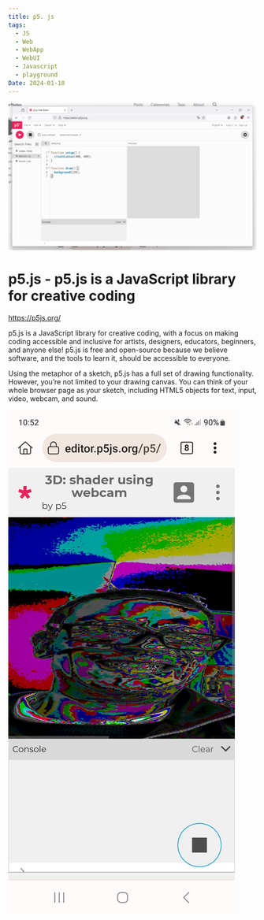 ```yaml
---
title: p5. js
tags:
  - JS
  - Web
  - WebApp
  - WebUI
  - Javascript
  - playground
Date: 2024-01-18
---
```

![](../_asset/2024-01-18-p5.js_image_1.png)
# p5.js - p5.js is a JavaScript library for creative coding


<https://p5js.org/>

p5.js is a JavaScript library for creative coding, with a focus on making coding accessible and inclusive for artists, designers, educators, beginners, and anyone else! p5.js is free and open-source because we believe software, and the tools to learn it, should be accessible to everyone.

Using the metaphor of a sketch, p5.js has a full set of drawing functionality. However, you’re not limited to your drawing canvas. You can think of your whole browser page as your sketch, including HTML5 objects for text, input, video, webcam, and sound.

![](../_asset/2024-01-18-p5.js_image_2.jpg)
